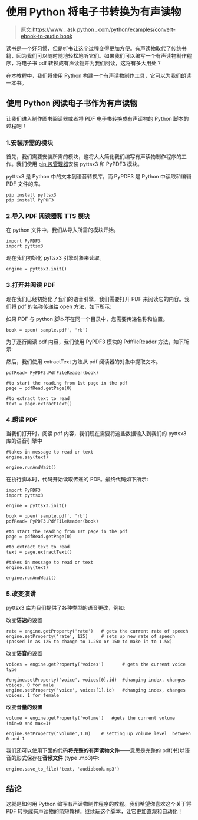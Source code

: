 # 使用 Python 将电子书转换为有声读物

> 原文:[https://www . ask python . com/python/examples/convert-ebook-to-audio book](https://www.askpython.com/python/examples/convert-ebook-to-audiobook)

读书是一个好习惯，但是听书让这个过程变得更加方便。有声读物取代了传统书籍，因为我们可以随时随地轻松地听它们。如果我们可以编写一个有声读物制作程序，将电子书 pdf 转换成有声读物并为我们阅读，这将有多大用处？

在本教程中，我们将使用 Python 构建一个有声读物制作工具，它可以为我们朗读一本书。

## 使用 Python 阅读电子书作为有声读物

让我们进入制作图书阅读器或者将 PDF 电子书转换成有声读物的 Python 脚本的过程吧！

### 1.安装所需的模块

首先，我们需要安装所需的模块，这将大大简化我们编写有声读物制作程序的工作。我们使用 [pip 包管理器](https://www.askpython.com/python-modules/python-pip)安装 pyttsx3 和 PyPDF3 模块。

pyttsx3 是 Python 中的文本到语音转换库，而 PyPDF3 是 Python 中读取和编辑 PDF 文件的库。

```
pip install pyttsx3
pip install PyPDF3

```

### 2.导入 PDF 阅读器和 TTS 模块

在 python 文件中，我们从导入所需的模块开始。

```
import PyPDF3
import pyttsx3

```

现在我们初始化 pyttsx3 引擎对象来读取。

```
engine = pyttsx3.init()

```

### 3.打开并阅读 PDF

现在我们已经初始化了我们的语音引擎，我们需要打开 PDF 来阅读它的内容。我们将 pdf 的名称传递给 open 方法，如下所示:

如果 PDF 与 python 脚本不在同一个目录中，您需要传递名称和位置。

```
book = open('sample.pdf', 'rb')

```

为了逐行阅读 pdf 内容，我们使用 PyPDF3 模块的 PdffileReader 方法，如下所示:

然后，我们使用 extractText 方法从 pdf 阅读器的对象中提取文本。

```
pdfRead= PyPDF3.PdfFileReader(book)

#to start the reading from 1st page in the pdf
page = pdfRead.getPage(0)

#to extract text to read
text = page.extractText()

```

### 4.朗读 PDF

当我们打开时，阅读 pdf 内容，我们现在需要将这些数据输入到我们的 pyttsx3 库的语音引擎中

```
#takes in message to read or text
engine.say(text)

engine.runAndWait()

```

在执行脚本时，代码开始读取传递的 PDF。最终代码如下所示:

```
import PyPDF3
import pyttsx3

engine = pyttsx3.init()

book = open('sample.pdf', 'rb')
pdfRead= PyPDF3.PdfFileReader(book)

#to start the reading from 1st page in the pdf
page = pdfRead.getPage(0)

#to extract text to read
text = page.extractText()

#takes in message to read or text
engine.say(text)

engine.runAndWait()

```

### 5.改变演讲

pyttsx3 库为我们提供了各种类型的语音更改，例如:

改变**语速**的设置

```
rate = engine.getProperty('rate')   # gets the current rate of speech
engine.setProperty('rate', 125)     # sets up new rate of speech (passed in as 125 to change to 1.25x or 150 to make it to 1.5x)

```

改变**语音**的设置

```
voices = engine.getProperty('voices')       # gets the current voice type

#engine.setProperty('voice', voices[0].id)  #changing index, changes voices. 0 for male
engine.setProperty('voice', voices[1].id)   #changing index, changes voices. 1 for female

```

改变**音量的设置**

```
volume = engine.getProperty('volume')   #gets the current volume (min=0 and max=1)

engine.setProperty('volume',1.0)    # setting up volume level  between 0 and 1

```

我们还可以使用下面的代码**将完整的有声读物文件**——意思是完整的 pdf(书)以语音的形式保存在**音频文件** (type .mp3)中:

```
engine.save_to_file('text, 'audiobook.mp3')

```

## 结论

这就是如何用 Python 编写有声读物制作程序的教程。我们希望你喜欢这个关于将 PDF 转换成有声读物的简短教程。继续玩这个脚本，让它更加直观和自动化！